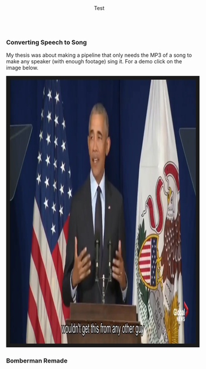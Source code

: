 <div align="center">
Test
  <br />
  <br />
  
  <img src="" />


</div>

<br />

### Converting Speech to Song

My thesis was about making a pipeline that only needs the MP3 of a song to make any speaker (with enough footage) sing it. For a demo click on the image below.

<a href="http://www.youtube.com/watch?feature=player_embedded&v=tETx92ybGI0
" target="_blank"><img src="./readme-images/speech-to-song-example.png" 
alt="Speech to Song" width="1268" height="713" border="10" /></a>

### Bomberman Remade



